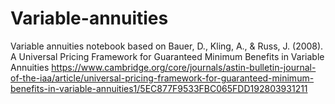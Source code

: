 # Variable-annuities
Variable annuities notebook based on Bauer, D., Kling, A., &amp; Russ, J. (2008). A Universal Pricing Framework for Guaranteed Minimum Benefits in Variable Annuities
https://www.cambridge.org/core/journals/astin-bulletin-journal-of-the-iaa/article/universal-pricing-framework-for-guaranteed-minimum-benefits-in-variable-annuities1/5EC877F9533FBC065FDD192803931211
